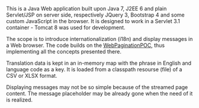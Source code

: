 This is a Java Web application built upon Java 7, J2EE 6 and plain Servlet/JSP on server side, respectively JQuery 3, Bootstrap 4 and some custom JavaScript in the browser. It is designed to work in a Servlet 3.1 container - Tomcat 8 was used for development.

The scope is to introduce internationalization (i18n) and display messages in a Web browser. The code builds on the [WebPaginationPOC](https://github.com/olddimplex/WebPaginationPOC), thus implementing all the concepts presented there.

Translation data is kept in an in-memory map with the phrase in English and language code as a key. It is loaded from a classpath resourse (file) of a CSV or XLSX format.

Displaying messages may not be so simple because of the streamed page content. The message placeholder may be already gone when the need of it is realized.

